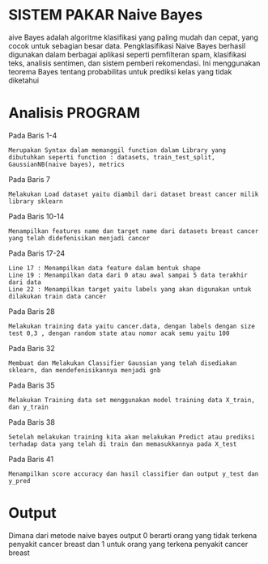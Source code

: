 # SISTEM PAKAR Naive Bayes

aive Bayes adalah algoritme klasifikasi yang paling mudah dan cepat, yang cocok untuk sebagian besar data. Pengklasifikasi Naive Bayes berhasil digunakan dalam berbagai aplikasi seperti pemfilteran spam, klasifikasi teks, analisis sentimen, dan sistem pemberi rekomendasi. Ini menggunakan teorema Bayes tentang probabilitas untuk prediksi kelas yang tidak diketahui

# Analisis PROGRAM

Pada Baris 1-4 
```
Merupakan Syntax dalam memanggil function dalam Library yang dibutuhkan seperti function : datasets, train_test_split, GaussianNB(naive bayes), metrics  
```

Pada Baris 7
```
Melakukan Load dataset yaitu diambil dari dataset breast cancer milik library sklearn
```

Pada Baris 10-14 
```
Menampilkan features name dan target name dari datasets breast cancer yang telah didefenisikan menjadi cancer
```

Pada Baris 17-24
```
Line 17 : Menampilkan data feature dalam bentuk shape
Line 19 : Menampilkan data dari 0 atau awal sampai 5 data terakhir dari data
Line 22 : Menampilkan target yaitu labels yang akan digunakan untuk dilakukan train data cancer
```

Pada Baris 28 
```
Melakukan training data yaitu cancer.data, dengan labels dengan size test 0,3 , dengan random state atau nomor acak semu yaitu 100
```

Pada Baris 32
```
Membuat dan Melakukan Classifier Gaussian yang telah disediakan sklearn, dan mendefenisikannya menjadi gnb
```

Pada Baris 35
```
Melakukan Training data set menggunakan model training data X_train, dan y_train
```

Pada Baris 38
```
Setelah melakukan training kita akan melakukan Predict atau prediksi terhadap data yang telah di train dan memasukkannya pada X_test
```

Pada Baris 41
```
Menampilkan score accuracy dan hasil classifier dan output y_test dan y_pred
```

# Output

Dimana dari metode naive bayes output 0 berarti orang yang tidak terkena penyakit cancer breast dan 1 untuk orang yang terkena penyakit cancer breast
